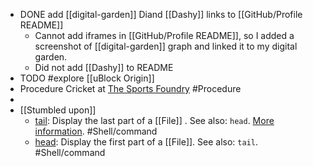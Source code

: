 - DONE add [[digital-garden]] Diand [[Dashy]] links to [[GitHub/Profile README]]
	- Cannot add iframes in [[GitHub/Profile README]], so I added a screenshot of [[digital-garden]] graph and linked it to my digital garden.
	- Did not add [[Dashy]] to README
- TODO #explore [[uBlock Origin]]
- Procedure Cricket at [The Sports Foundry](https://maps.app.goo.gl/YYZiNA78wud7Sa2n7) #Procedure
-
- [[Stumbled upon]]
	- [tail](https://command-not-found.com/tail): Display the last part of a [[File]] . See also: `head`. [More information](https://www.gnu.org/software/coreutils/manual/html_node/tail-invocation.html#tail-invocation). #Shell/command
	- [head](https://www.gnu.org/software/coreutils/manual/html_node/head-invocation.html): Display the first part of a [[File]]. See also: `tail`. #Shell/command